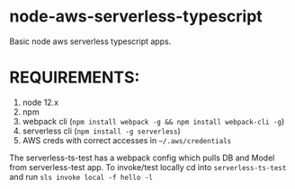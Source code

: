 # node-aws-serverless-typescript
Basic node aws serverless typescript apps.

# REQUIREMENTS:
1. node 12.x
2. npm
3. webpack cli (`npm install webpack -g && npm install webpack-cli -g`)
4. serverless cli (`npm install -g serverless`)
5. AWS creds with correct accesses in `~/.aws/credentials`

The serverless-ts-test has a webpack config which pulls DB and Model from serverless-test app.
To invoke/test locally cd into `serverless-ts-test` and run `sls invoke local -f hello -l`
